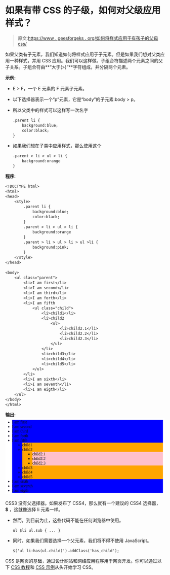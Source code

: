 # 如果有带 CSS 的子级，如何对父级应用样式？

> 原文:[https://www . geesforgeks . org/如何将样式应用于有孩子的父母 css/](https://www.geeksforgeeks.org/how-to-apply-style-to-parent-if-it-has-child-with-css/)

如果父类有子元素，我们知道如何将样式应用于子元素。但是如果我们想对父类应用一种样式，并用 CSS 应用。我们可以这样做。子组合符描述两个元素之间的父子关系。子组合符由**“大于(>)”**字符组成，并分隔两个元素。

**示例:**

*   E > F，一个 E 元素的 F 元素子元素。
*   以下选择器表示一个“p”元素，它是“body”的子元素:body > p。
*   所以父类中的样式可以这样写一次名字

    ```
    .parent li {
        background:blue;
        color:black;
    }
    ```

*   如果我们想在子类中应用样式，那么使用这个

    ```
    .parent > li > ul > li {
        background:orange
    }
    ```

**程序:**

```
<!DOCTYPE html>
<html>
<head>
    <style>
        .parent li {
            background:blue;
            color:black;
        }
        .parent > li > ul > li {
            background:orange
        }
        .parent > li > ul > li > ul >li {
            background:pink;
        }
    </style>
</head>

<body>
    <ul class="parent">
        <li>I am first</li>
        <li>I am second</li>
        <li>I am third</li>
        <li>I am forth</li>
        <li>I am fifth
            <ul class="child">
                <li>child1</li>
                <li>child2
                    <ul>
                        <li>child2.1</li>
                        <li>child2.2</li>
                        <li>child2.3</li>
                    </ul>
                </li>
                <li>child3</li>
                <li>child4</li>
                <li>child5</li>
            </ul>
        </li>
        <li>I am sixth</li>
        <li>I am seventh</li>
        <li>I am eigth</li>
    </ul>
</body>
</html>
```

**输出:**
![](img/00496740201b4b579a86d20474fa133c.png)

CSS3 没有父选择器。如果发布了 CSS4，那么就有一个建议的 CSS4 选择器， **$** ，这就像选择 li 元素一样。

*   然而，到目前为止，这些代码不能在任何浏览器中使用。

    ```
    ul $li ul.sub { ... }
    ```

*   同时，如果我们需要选择一个父元素，我们将不得不使用 JavaScript。

    ```
    $('ul li:has(ul.child)').addClass('has_child');
    ```

CSS 是网页的基础，通过设计网站和网络应用程序用于网页开发。你可以通过以下 [CSS 教程](https://www.geeksforgeeks.org/css-tutorials/)和 [CSS 示例](https://www.geeksforgeeks.org/css-examples/)从头开始学习 CSS。